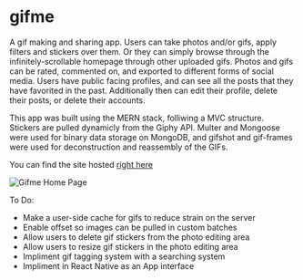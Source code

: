 # gifme
A gif making and sharing app. Users can take photos and/or gifs, apply filters and stickers over them. Or they can simply browse through the infinitely-scrollable homepage through other uploaded gifs. Photos and gifs can be rated, commented on, and exported to different forms of social media. Users have public facing profiles, and can see all the posts that they have favorited in the past. Additionally then can edit their profile, delete their posts, or delete their accounts.

This app was built using the MERN stack, folliwing a MVC structure. Stickers are pulled dynamicly from the Giphy API. Multer and Mongoose were used for binary data storage on MongoDB, and gifshot and gif-frames were used for deconstruction and reassembly of the GIFs.

You can find the site hosted [right here](https://reaction-gifme.herokuapp.com/ "gifme")

![Gifme Home Page](https://cdn.discordapp.com/attachments/613478885174018084/700461285392777286/gifme_frontpage2.gif)

To Do:
* Make a user-side cache for gifs to reduce strain on the server
* Enable offset so images can be pulled in custom batches
* Allow users to delete gif stickers from the photo editing area
* Allow users to resize gif stickers in the photo editing area
* Impliment gif tagging system with a searching system
* Impliment in React Native as an App interface
